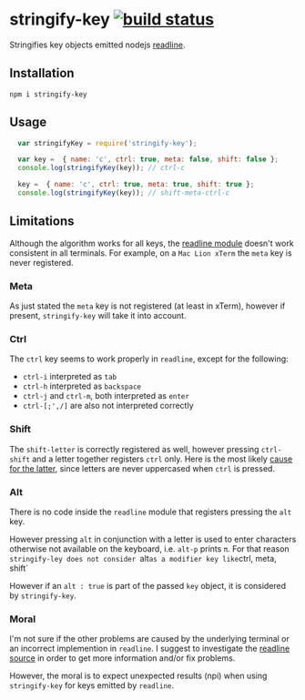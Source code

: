 # stringify-key [![build status](https://secure.travis-ci.org/thlorenz/stringify-key.png)](http://next.travis-ci.org/thlorenz/stringify-key)

Stringifies key objects emitted nodejs [readline](http://nodejs.org/api/readline.html).

## Installation

    npm i stringify-key

## Usage

```js
  var stringifyKey = require('stringify-key');

  var key =  { name: 'c', ctrl: true, meta: false, shift: false };
  console.log(stringifyKey(key)); // ctrl-c

  key =  { name: 'c', ctrl: true, meta: true, shift: true };
  console.log(stringifyKey(key)); // shift-meta-ctrl-c
```

## Limitations

Although the algorithm works for all keys, the [readline module](http://nodejs.org/api/readline.html) doesn't work consistent in all terminals. For example, on
a `Mac Lion xTerm` the `meta` key is never registered.

### Meta

As just stated the `meta` key is not registered (at least in xTerm), however if present, `stringify-key` will take it
into account.

### Ctrl 

The `ctrl` key seems to work properly in `readline`, except for the following:

- `ctrl-i` interpreted as `tab`
- `ctrl-h` interpreted as `backspace`
- `ctrl-j` and `ctrl-m`, both interpreted as `enter`
- `ctrl-[;',/]` are also not interpreted correctly

### Shift 

The `shift-letter` is correctly registered as well, however pressing `ctrl-shift` and a letter together registers `ctrl`
only. 
Here is the most likely [cause for the latter](https://github.com/joyent/node/blob/master/lib/readline.js#L920), since letters are never
uppercased when `ctrl` is pressed.

### Alt

There is no code inside the `readline` module that registers pressing the `alt` key.

However pressing `alt` in conjunction with a letter is used to enter characters otherwise not available on the keyboard,
i.e. `alt-p` prints `π`. For that reason `stringify-ley does not consider `alt` as a modifier key like `ctrl, meta,
shift`

However if an `alt : true` is part of the passed `key` object, it is considered by `stringify-key`.

### Moral

I'm not sure if the other problems are caused by the underlying terminal or an incorrect implemention in `readline`.
I suggest to investigate the [readline source](https://github.com/joyent/node/blob/master/lib/readline.js) in order to
get more information and/or fix problems.

However, the moral is to expect unexpected results (npi) when using `stringify-key` for keys emitted by `readline`.

